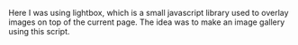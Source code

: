 Here I was using lightbox, which is a small javascript library used to overlay images on top of the current page. The idea was
to make an image gallery using this script. 

